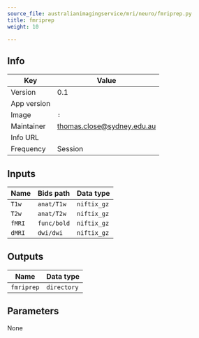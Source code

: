 ```yaml
---
source_file: australianimagingservice/mri/neuro/fmriprep.py
title: fmriprep
weight: 10

---
```




## Info
|Key|Value|
|---|-----|
|Version|0.1|
|App version||
|Image|`:`|
|Maintainer|thomas.close@sydney.edu.au|
|Info URL||
|Frequency|Session|

## Inputs
|Name|Bids path|Data type|
|----|---------|---------|
|`T1w`|`anat/T1w`|`niftix_gz`|
|`T2w`|`anat/T2w`|`niftix_gz`|
|`fMRI`|`func/bold`|`niftix_gz`|
|`dMRI`|`dwi/dwi`|`niftix_gz`|

## Outputs
|Name|Data type|
|----|---------|
|`fmriprep`|`directory`|

## Parameters
None


